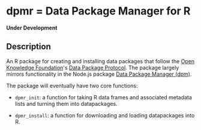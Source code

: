 dpmr = Data Package Manager for R
====

**Under Development**

## Description

An R package for creating and installing data packages that follow the [Open Knowledge Foundation](https://okfn.org/)'s [Data Package Protocol](http://dataprotocols.org/data-packages/). The package largely mirrors functionality in the Node.js package [Data Package Manager (dpm)](https://github.com/okfn/dpm).

The package will eventually have two core functions:

- `dpmr_init`: a function for taking R data frames and associated metadata lists and turning them into datapackages.

- `dpmr_install`: a function for downloading and loading datapackages into R.
